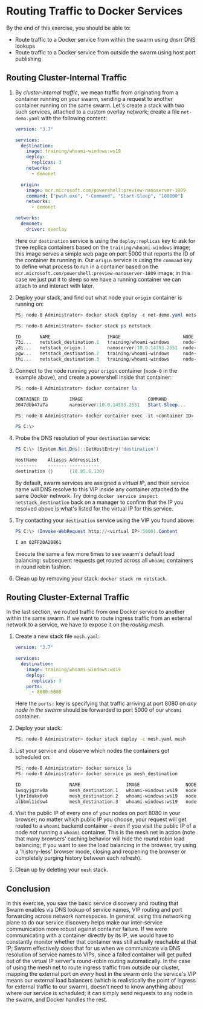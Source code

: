 # Routing Traffic to Docker Services

By the end of this exercise, you should be able to:

 - Route traffic to a Docker service from within the swarm using dnsrr DNS lookups
 - Route traffic to a Docker service from outside the swarm using host port publishing

## Routing Cluster-Internal Traffic

1.  By *cluster-internal traffic*, we mean traffic from originating from a container running on your swarm, sending a request to another container running on the same swarm. Let's create a stack with two such services, attached to a custom overlay network; create a file `net-demo.yaml` with the following content:

    ```yaml
    version: "3.7"    

    services:
      destination:
        image: training/whoami-windows:ws19
        deploy:
          replicas: 3
        networks:
          - demonet

      origin:
        image: mcr.microsoft.com/powershell:preview-nanoserver-1809
        command: ["pwsh.exe", "-Command", "Start-Sleep", "100000"]
        networks:
          - demonet          

    networks:
      demonet:
        driver: overlay
    ```

    Here our `destination` service is using the `deploy:replicas` key to ask for three replica containers based on the `training/whoami-windows` image; this image serves a simple web page on port 5000 that reports the ID of the container its running in. Our `origin` service is using the `command` key to define what process to run in a container based on the `mcr.microsoft.com/powershell:preview-nanoserver-1809` image; in this case we just put it to sleep so we have a running container we can attach to and interact with later.

2.  Deploy your stack, and find out what node your `origin` container is running on:

    ```powershell
    PS: node-0 Administrator> docker stack deploy -c net-demo.yaml netstack

    PS: node-0 Administrator> docker stack ps netstack

    ID       NAME                     IMAGE                       NODE     DESIRED STATE
    73i...   netstack_destination.1   training/whoami-windows     node-2   Running       
    y8i...   netstack_origin.1        nanoserver:10.0.14393.2551  node-0   Running       
    pgw...   netstack_destination.2   training/whoami-windows     node-1   Running       
    thi...   netstack_destination.3   training/whoami-windows     node-3   Running       
    ```

3.  Connect to the node running your `origin` container (`node-0` in the example above), and create a powershell inside that container:

    ```powershell
    PS: node-0 Administrator> docker container ls

    CONTAINER ID        IMAGE                        COMMAND       
    3047dbb47a7a        nanoserver:10.0.14393.2551   Start-Sleep...

    PS: node-0 Administrator> docker container exec -it <container ID> pwsh.exe

    PS C:\>
    ```

4.  Probe the DNS resolution of your `destination` service:

    ```powershell
    PS C:\> [System.Net.Dns]::GetHostEntry('destination')

    HostName    Aliases AddressList
    --------    ------- -----------
    destination {}      {10.85.6.130}
    ```

    By default, swarm services are assigned a *virtual IP*, and their service name will DNS resolve to this VIP inside any container attached to the same Docker network. Try doing `docker service inspect netstack_destination` back on a manager to confirm that the IP you resolved above is what's listed for the virtual IP for this service.

5.  Try contacting your `destination` service using the VIP you found above:

    ```powershell
    PS C:\> (Invoke-WebRequest http://<virtual IP>:5000).Content

    I am 02FF20A20861
    ```

    Execute the same a few more times to see swarm's default load balancing: subsequent requests get routed across all `whoami` containers in round robin fashion.

6.  Clean up by removing your stack: `docker stack rm netstack`.

## Routing Cluster-External Traffic

In the last section, we routed traffic from one Docker service to another within the same swarm. If we want to route ingress traffic from an external network to a service, we have to expose it on the *routing mesh*.

1.  Create a new stack file `mesh.yaml`:

    ```yaml
    version: "3.7"

    services:
      destination:
        image: training/whoami-windows:ws19
        deploy:
          replicas: 3
        ports:
          - 8080:5000
    ```

    Here the `ports:` key is specifying that traffic arriving at port 8080 on *any node in the swarm* should be forwarded to port 5000 of our `whoami` container.

2.  Deploy your stack:

    ```bash
    PS: node-0 Administrator> docker stack deploy -c mesh.yaml mesh
    ```

3.  List your service and observe which nodes the containers got scheduled on:

    ```bash
    PS: node-0 Administrator> docker service ls
    PS: node-0 Administrator> docker service ps mesh_destination

    ID                  NAME                 IMAGE                 NODE  
    1wsqyjgznv0a        mesh_destination.1   whoami-windows:ws19   node-0     
    ljhr1dukx6v0        mesh_destination.2   whoami-windows:ws19   node-3     
    albbml1idsw4        mesh_destination.3   whoami-windows:ws19   node-2
    ```

4.  Visit the public IP of every one of your nodes on port 8080 in your browser; no matter which public IP you choose, your request will get routed to a `whoami` backend container - even if you visit the public IP of a node *not* running a `whoami` container. This is the mesh net in action (note that many browsers' caching behavior will hide the round robin load balancing; if you want to see the load balancing in the browser, try using a 'history-less' browser mode, closing and reopening the browser or completely purging history between each refresh).

5.  Clean up by deleting your `mesh` stack.

## Conclusion

In this exercise, you saw the basic service discovery and routing that Swarm enables via DNS lookup of service names, VIP routing and port forwarding across network namespaces. In general, using this networking plane to do our service discovery helps make our inter-service communication more robust against container failure. If we were communicating with a container directly by its IP, we would have to constantly monitor whether that container was still actually reachable at that IP; Swarm effectively does that for us when we communicate via DNS resolution of service names to VIPs, since a failed container will get pulled out of the virtual IP server's round-robin routing automatically. In the case of using the mesh net to route ingress traffic from outside our cluster, mapping the external port on *every* host in the swarm onto the service's VIP means our external load balancers (which is realistically the point of ingress for external traffic to our swarm), doesn't need to know anything about where our service is scheduled; it can simply send requests to any node in the swarm, and Docker handles the rest.
